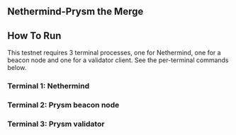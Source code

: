 ## Nethermind-Prysm the Merge

## How To Run

This testnet requires 3 terminal processes, one for Nethermind, one for a beacon node
and one for a validator client. See the per-terminal commands below.

### Terminal 1: Nethermind
### Terminal 2: Prysm beacon node
### Terminal 3: Prysm validator